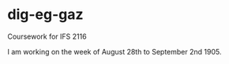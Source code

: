 # dig-eg-gaz
Coursework for IFS 2116

I am working on the week of August 28th to September 2nd 1905.
